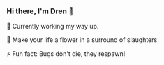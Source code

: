 ### Hi there, I'm Dren 👋


🧠 Currently working my way up.

🌺 Make your life a flower in a surround of slaughters

⚡ Fun fact: Bugs don't die, they respawn!
